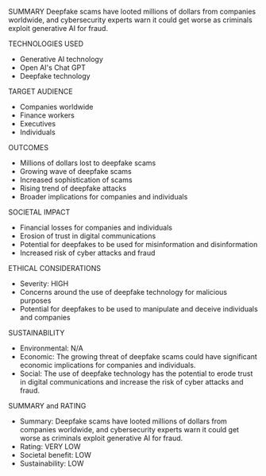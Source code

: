 SUMMARY
Deepfake scams have looted millions of dollars from companies worldwide, and cybersecurity experts warn it could get worse as criminals exploit generative AI for fraud.

TECHNOLOGIES USED
* Generative AI technology
* Open AI's Chat GPT
* Deepfake technology

TARGET AUDIENCE
* Companies worldwide
* Finance workers
* Executives
* Individuals

OUTCOMES
* Millions of dollars lost to deepfake scams
* Growing wave of deepfake scams
* Increased sophistication of scams
* Rising trend of deepfake attacks
* Broader implications for companies and individuals

SOCIETAL IMPACT
* Financial losses for companies and individuals
* Erosion of trust in digital communications
* Potential for deepfakes to be used for misinformation and disinformation
* Increased risk of cyber attacks and fraud

ETHICAL CONSIDERATIONS
* Severity: HIGH
* Concerns around the use of deepfake technology for malicious purposes
* Potential for deepfakes to be used to manipulate and deceive individuals and companies

SUSTAINABILITY
* Environmental: N/A
* Economic: The growing threat of deepfake scams could have significant economic implications for companies and individuals.
* Social: The use of deepfake technology has the potential to erode trust in digital communications and increase the risk of cyber attacks and fraud.

SUMMARY and RATING
* Summary: Deepfake scams have looted millions of dollars from companies worldwide, and cybersecurity experts warn it could get worse as criminals exploit generative AI for fraud.
* Rating: VERY LOW
* Societal benefit: LOW
* Sustainability: LOW
